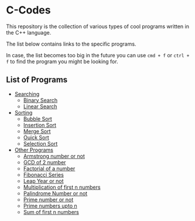 # C-Codes
This repository is the collection of various types of cool programs written in the C++ language. 

The list below contains links to the specific programs.

In case, the list becomes too big in the future you can use `cmd + f` or `ctrl + f` to find the program you might be looking for.

## List of Programs
- [Searching](./Searching)
  - [Binary Search](./searching/binarysearch.c)
  - [Linear Search](./searching/linearsearch.c)
- [Sorting](./sorting)
  - [Bubble Sort](./sorting/bubblesort.c)
  - [Insertion Sort](./sorting/Insertion_sort.c)
  - [Merge Sort](./sorting/mergesort.c)
  - [Ouick Sort](./sorting/Quick_sort.c)
  - [Selection Sort](./sorting/selectionsort.c)
- [Other Programs](./otherprograms)
  - [Armstrong number or not](./otherprograms/armstrongnumber.c)
  - [GCD of 2 number](./otherprograms/gcd.c)
  - [Factorial of a number](./otherprograms/factorial.c)
  - [Fibonacci Series](./otherprograms/fibonacci.c)
  - [Leap Year or not](./otherprograms/leapyear.c)
  - [Multiplication of first n numbers](./otherprograms/multioffirstnnumbers.c)
  - [Palindrome Number or not](./otherprograms/palindromenumber.c)
  - [Prime number or not](./otherprograms/primenumber.c)
  - [Prime numbers upto n](./otherprograms/primenumupton.c)
  - [Sum of first n numbers](./otherprograms/sumoffirstnnumbers.c)